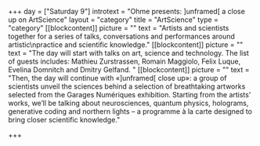 +++
day = ["Saturday 9"]
introtext = "Ohme presents: ]unframed[ a close up on ArtScience"
layout = "category"
title = "ArtScience"
type = "category"
[[blockcontent]]
picture = ""
text = "Artists and scientists together for a series of talks, conversations and performances around artistic\npractice and scientific knowledge."
[[blockcontent]]
picture = ""
text = "The day will start with talks on art, science and technology. The list of guests includes: Mathieu Zurstrassen, Romain Maggiolo, Felix Luque, Evelina Domnitch and Dmitry Gelfand. "
[[blockcontent]]
picture = ""
text = "Then, the day will continue with «]unframed[ close up»: a group of scientists unveil the sciences behind a selection of breathtaking artworks selected from the Garages Numériques exhibition. Starting from the artists’ works, we’ll be talking about neurosciences, quantum physics, holograms, generative coding and northern lights – a programme à la carte designed to bring closer scientific knowledge."

+++
